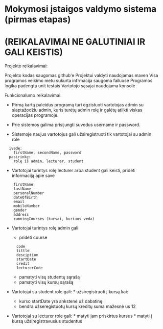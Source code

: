 # Mokymosi įstaigos valdymo sistema (pirmas etapas)
# (REIKALAVIMAI NE GALUTINIAI IR GALI KEISTIS)

Projekto reikalavimai:

  Projekto kodas saugomas github'e
  Projektui valdyti naudojamas maven 
  Visa programos veikimo metu sukurta infrmacija saugoma failuose
  Programos logika padengta unit testais
  Vartotojo sąsajai naudojama konsolė

Funkcionalumo reikalavimai:

  * Pirmą kartą paleidus programą turi egzistuoti vartotojas admin su slaptažodžiu admin, kuris turėtų admin rolę ir galėtų atlikti viskas operacijas programoje.

  * Prie sistemos galima prisijungti suvedus username ir password.

  * Sistemoje naujus vartotojus gali užsiregistruoti tik vartotojai su admin role
```
  įvedę:
    firstName, secondName, password
  pasirinkę:
    rolę iš admin, lecturer, student
```

  * Vartotojai turintys rolę lecturer arba student gali keisti, pridėti informaciją apie save
```
    firstName
    lastName
    personalNumber
    dateOfBirth
    email
    mobileNumber
    gender
    address
    runningCourses (kursai, kuriuos veda)

```
  * Vartotojai turintys rolę admin gali
    * pridėti course
    ```
      code
      tittle
      desciption
      startDate
      credit
      lecturerCode
      ```
    * pamatyti visų studentų sąrašą
    * pamatyti visų kursų sąrašą

   * Vartotojai su student role gali:
    * užsiregistruoti į kursą kai:
      * kurso startDate yra ankstenė už dabatinę
      * bendra užseregistuotų kursų kreditų suma mažesnė us 12

   * Vartotojai su lecturer role gali:
    * matyti jam priskirtus kursus
    * matyti į kursą užsiregistravusius studentus



